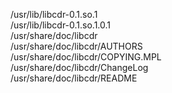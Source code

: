/usr/lib/libcdr-0.1.so.1  
/usr/lib/libcdr-0.1.so.1.0.1  
/usr/share/doc/libcdr  
/usr/share/doc/libcdr/AUTHORS  
/usr/share/doc/libcdr/COPYING.MPL  
/usr/share/doc/libcdr/ChangeLog  
/usr/share/doc/libcdr/README  
